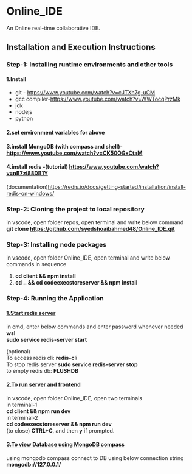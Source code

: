 # Online_IDE
An Online real-time collaborative IDE.

## Installation and Execution Instructions
### Step-1: Installing runtime environments and other tools
#### 1.Install 
  * git - https://www.youtube.com/watch?v=cJTXh7g-uCM     
  * gcc compiler-https://www.youtube.com/watch?v=WWTocqPrzMk     
  * jdk    
  * nodejs     
  * python    
#### 2.set environment variables for above    
#### 3.install MongoDB (with compass and shell)- https://www.youtube.com/watch?v=CK50OGxCtaM     
#### 4.install redis -(tutorial) https://www.youtube.com/watch?v=nB7zi88DB1Y       
(documentation)https://redis.io/docs/getting-started/installation/install-redis-on-windows/    
    
### Step-2: Cloning the project to local repository
in vscode, open folder repos, open terminal and write below command     
**git clone https://github.com/syedshoaibahmed48/Online_IDE.git**
   
     
### Step-3: Installing node packages
in vscode, open folder Online_IDE, open terminal and write below commands in sequence
1. **cd client && npm install**
2. **cd .. && cd codeexecstoreserver && npm install**


### Step-4: Running the Application

#### <ins>1.Start redis server</ins>
in cmd, enter below commands and enter password whenever needed    
**wsl**     
**sudo service redis-server start**    

(optional)     
To access redis cli: **redis-cli**     
To stop redis server **sudo service redis-server stop**   
to empty redis db: **FLUSHDB**
     
        
#### <ins>2.To run server and frontend</ins>
in vscode, open folder Online_IDE, open two terminals    
in terminal-1   
**cd client && npm run dev**     
in terminal-2    
**cd codeexecstoreserver && npm run dev**   
(to close) **CTRL+C**, and then **y** if prompted.     

#### <ins>3.To view Database using MongoDB compass</ins>
using mongodb compass connect to DB using below connection string     
**mongodb://127.0.0.1/**